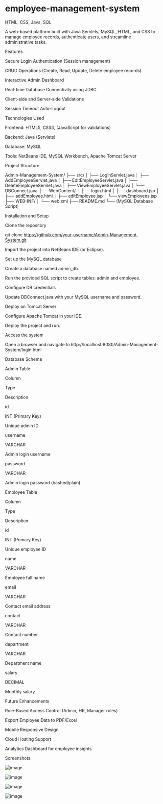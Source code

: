 # employee-management-system
HTML, CSS, Java, SQL

A web-based platform built with Java Servlets, MySQL, HTML, and CSS to manage employee records, authenticate users, and streamline administrative tasks.

Features

Secure Login Authentication (Session management)

CRUD Operations (Create, Read, Update, Delete employee records)

Interactive Admin Dashboard

Real-time Database Connectivity using JDBC

Client-side and Server-side Validations

Session Timeout Auto-Logout

Technologies Used

Frontend: HTML5, CSS3, (JavaScript for validations)

Backend: Java (Servlets)

Database: MySQL

Tools: NetBeans IDE, MySQL Workbench, Apache Tomcat Server

Project Structure

Admin-Management-System/
├── src/
│   ├── LoginServlet.java
│   ├── AddEmployeeServlet.java
│   ├── EditEmployeeServlet.java
│   ├── DeleteEmployeeServlet.java
│   ├── ViewEmployeeServlet.java
│   └── DBConnect.java
├── WebContent/
│   ├── login.html
│   ├── dashboard.jsp
│   ├── addEmployee.html
│   ├── editEmployee.jsp
│   └── viewEmployees.jsp
├── WEB-INF/
│   └── web.xml
├── README.md
└── (MySQL Database Script)

Installation and Setup

Clone the repository

git clone https://github.com/your-username/Admin-Management-System.git

Import the project into NetBeans IDE (or Eclipse).

Set up the MySQL database

Create a database named admin_db.

Run the provided SQL script to create tables: admin and employee.

Configure DB credentials

Update DBConnect.java with your MySQL username and password.

Deploy on Tomcat Server

Configure Apache Tomcat in your IDE.

Deploy the project and run.

Access the system

Open a browser and navigate to http://localhost:8080/Admin-Management-System/login.html

Database Schema

Admin Table

Column

Type

Description

id

INT (Primary Key)

Unique admin ID

username

VARCHAR

Admin login username

password

VARCHAR

Admin login password (hashed/plain)

Employee Table

Column

Type

Description

id

INT (Primary Key)

Unique employee ID

name

VARCHAR

Employee full name

email

VARCHAR

Contact email address

contact

VARCHAR

Contact number

department

VARCHAR

Department name

salary

DECIMAL

Monthly salary

Future Enhancements

Role-Based Access Control (Admin, HR, Manager roles)

Export Employee Data to PDF/Excel

Mobile Responsive Design

Cloud Hosting Support

Analytics Dashboard for employee insights

Screenshots

![image](https://github.com/user-attachments/assets/49ee1d7b-b84c-4cfd-bae8-6dbf3e5b6838)

![image](https://github.com/user-attachments/assets/2ce36d4f-62d4-4180-84fd-adbb11e94c93)

![image](https://github.com/user-attachments/assets/c0ee3d8b-50e2-4ccb-95db-2de6a10a8ece)

![image](https://github.com/user-attachments/assets/4633de47-e740-4378-8201-55161fb6fcfd)



